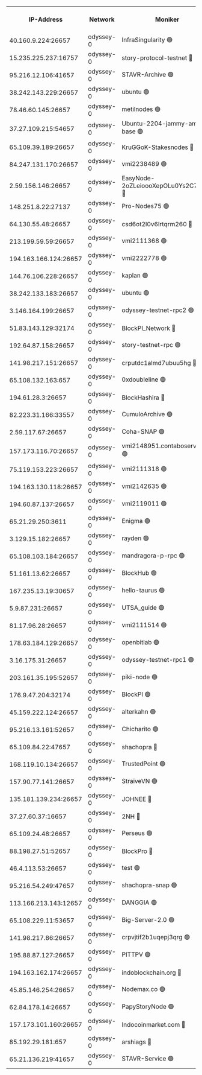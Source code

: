 


<table><tr><th>IP-Address</th><th>Network</th><th>Moniker</th><th>Latest Block Height</th><th>Earliest Block Height</th><th>Catching Up</th><th>Tx Index</th><th>Voting Power</th><th>Version</th><th>Scan Time</th></tr><tr><td>40.160.9.224:26657</td><td>odyssey-0</td><td>InfraSingularity 🟢</td><td>1139539</td><td>1</td><td>False</td><td>off</td><td>0</td><td>0.38.9</td><td>2024-12-09T06:49:42.510294770UTC</td></tr><tr><td>15.235.225.237:16757</td><td>odyssey-0</td><td>story-protocol-testnet 🔴</td><td>1139542</td><td>1</td><td>False</td><td>off</td><td>141024000</td><td>0.38.9</td><td>2024-12-09T06:49:50.899627378UTC</td></tr><tr><td>95.216.12.106:41657</td><td>odyssey-0</td><td>STAVR-Archive 🟢</td><td>1139542</td><td>1</td><td>False</td><td>on</td><td>0</td><td>0.38.9</td><td>2024-12-09T06:49:52.546293137UTC</td></tr><tr><td>38.242.143.229:26657</td><td>odyssey-0</td><td>ubuntu 🟢</td><td>871676</td><td>1</td><td>False</td><td>off</td><td>0</td><td>0.38.9</td><td>2024-12-09T06:49:59.539552478UTC</td></tr><tr><td>78.46.60.145:26657</td><td>odyssey-0</td><td>metilnodes 🟢</td><td>1139544</td><td>1</td><td>False</td><td>off</td><td>0</td><td>0.38.9</td><td>2024-12-09T06:49:59.933873907UTC</td></tr><tr><td>37.27.109.215:54657</td><td>odyssey-0</td><td>Ubuntu-2204-jammy-amd64-base 🟢</td><td>1139546</td><td>1</td><td>False</td><td>on</td><td>0</td><td>0.38.9</td><td>2024-12-09T06:50:04.750034294UTC</td></tr><tr><td>65.109.39.189:26657</td><td>odyssey-0</td><td>KruGGoK-Stakesnodes 🔴</td><td>1139546</td><td>1</td><td>False</td><td>on</td><td>124884000</td><td>0.38.9</td><td>2024-12-09T06:50:06.090878717UTC</td></tr><tr><td>84.247.131.170:26657</td><td>odyssey-0</td><td>vmi2238489 🟢</td><td>1008004</td><td>1</td><td>False</td><td>off</td><td>0</td><td>0.38.9</td><td>2024-12-09T06:50:06.797850981UTC</td></tr><tr><td>2.59.156.146:26657</td><td>odyssey-0</td><td>EasyNode-2oZLeioooXepOLu0Ys2C7st0ry 🔴</td><td>1139546</td><td>1</td><td>False</td><td>off</td><td>141024000</td><td>0.38.9</td><td>2024-12-09T06:50:07.695945326UTC</td></tr><tr><td>148.251.8.22:27137</td><td>odyssey-0</td><td>Pro-Nodes75 🟢</td><td>1139547</td><td>1</td><td>False</td><td>on</td><td>0</td><td>0.38.9</td><td>2024-12-09T06:50:08.050923742UTC</td></tr><tr><td>64.130.55.48:26657</td><td>odyssey-0</td><td>csd6ot2l0v6lrtqrm260 🔴</td><td>1139547</td><td>1</td><td>False</td><td>off</td><td>507024000</td><td>0.38.9</td><td>2024-12-09T06:50:08.851564457UTC</td></tr><tr><td>213.199.59.59:26657</td><td>odyssey-0</td><td>vmi2111368 🟢</td><td>833654</td><td>1</td><td>False</td><td>off</td><td>0</td><td>0.38.9</td><td>2024-12-09T06:50:13.842451370UTC</td></tr><tr><td>194.163.166.124:26657</td><td>odyssey-0</td><td>vmi2222778 🟢</td><td>955147</td><td>1</td><td>False</td><td>off</td><td>0</td><td>0.38.9</td><td>2024-12-09T06:50:14.237169511UTC</td></tr><tr><td>144.76.106.228:26657</td><td>odyssey-0</td><td>kaplan 🟢</td><td>1139550</td><td>1</td><td>False</td><td>off</td><td>0</td><td>0.38.9</td><td>2024-12-09T06:50:19.421521929UTC</td></tr><tr><td>38.242.133.183:26657</td><td>odyssey-0</td><td>ubuntu 🟢</td><td>872131</td><td>1</td><td>False</td><td>off</td><td>0</td><td>0.38.9</td><td>2024-12-09T06:50:20.282386011UTC</td></tr><tr><td>3.146.164.199:26657</td><td>odyssey-0</td><td>odyssey-testnet-rpc2 🟢</td><td>1139550</td><td>1</td><td>False</td><td>off</td><td>0</td><td>0.38.9</td><td>2024-12-09T06:50:21.033180654UTC</td></tr><tr><td>51.83.143.129:32174</td><td>odyssey-0</td><td>BlockPI_Network 🔴</td><td>1139552</td><td>1</td><td>False</td><td>off</td><td>141100000</td><td>0.38.9</td><td>2024-12-09T06:50:25.506412420UTC</td></tr><tr><td>192.64.87.158:26657</td><td>odyssey-0</td><td>story-testnet-rpc 🟢</td><td>1093465</td><td>1</td><td>False</td><td>off</td><td>0</td><td>0.38.9</td><td>2024-12-09T06:50:26.210765499UTC</td></tr><tr><td>141.98.217.151:26657</td><td>odyssey-0</td><td>crputdc1almd7ubuu5hg 🔴</td><td>1139554</td><td>1</td><td>False</td><td>off</td><td>507025000</td><td>0.38.9</td><td>2024-12-09T06:50:34.528401619UTC</td></tr><tr><td>65.108.132.163:657</td><td>odyssey-0</td><td>0xdoubleline 🟢</td><td>1139555</td><td>1</td><td>False</td><td>off</td><td>0</td><td>0.38.9</td><td>2024-12-09T06:50:38.022029655UTC</td></tr><tr><td>194.61.28.3:26657</td><td>odyssey-0</td><td>BlockHashira 🔴</td><td>1139555</td><td>1</td><td>False</td><td>off</td><td>141090000</td><td>0.38.9</td><td>2024-12-09T06:50:38.442687628UTC</td></tr><tr><td>82.223.31.166:33557</td><td>odyssey-0</td><td>CumuloArchive 🟢</td><td>1139558</td><td>1</td><td>False</td><td>on</td><td>0</td><td>0.38.9</td><td>2024-12-09T06:50:46.752811869UTC</td></tr><tr><td>2.59.117.67:26657</td><td>odyssey-0</td><td>Coha-SNAP 🟢</td><td>1139559</td><td>1</td><td>False</td><td>off</td><td>0</td><td>0.38.9</td><td>2024-12-09T06:50:53.016575302UTC</td></tr><tr><td>157.173.116.70:26657</td><td>odyssey-0</td><td>vmi2148951.contaboserver.net 🟢</td><td>1139560</td><td>1</td><td>False</td><td>off</td><td>0</td><td>0.38.9</td><td>2024-12-09T06:51:02.327282444UTC</td></tr><tr><td>75.119.153.223:26657</td><td>odyssey-0</td><td>vmi2111318 🟢</td><td>871755</td><td>1</td><td>False</td><td>off</td><td>0</td><td>0.38.9</td><td>2024-12-09T06:51:03.191364068UTC</td></tr><tr><td>194.163.130.118:26657</td><td>odyssey-0</td><td>vmi2142635 🟢</td><td>871619</td><td>1</td><td>False</td><td>off</td><td>0</td><td>0.38.9</td><td>2024-12-09T06:51:03.654467808UTC</td></tr><tr><td>194.60.87.137:26657</td><td>odyssey-0</td><td>vmi2119011 🟢</td><td>816170</td><td>1</td><td>False</td><td>off</td><td>0</td><td>0.38.9</td><td>2024-12-09T06:51:05.292882627UTC</td></tr><tr><td>65.21.29.250:3611</td><td>odyssey-0</td><td>Enigma 🟢</td><td>1139563</td><td>1</td><td>False</td><td>on</td><td>0</td><td>0.38.9</td><td>2024-12-09T06:51:12.214275441UTC</td></tr><tr><td>3.129.15.182:26657</td><td>odyssey-0</td><td>rayden 🟢</td><td>1139564</td><td>1</td><td>False</td><td>on</td><td>0</td><td>0.38.9</td><td>2024-12-09T06:51:15.481609482UTC</td></tr><tr><td>65.108.103.184:26657</td><td>odyssey-0</td><td>mandragora-p-rpc 🟢</td><td>1139567</td><td>1</td><td>False</td><td>on</td><td>0</td><td>0.38.9</td><td>2024-12-09T06:51:27.936347858UTC</td></tr><tr><td>51.161.13.62:26657</td><td>odyssey-0</td><td>BlockHub 🟢</td><td>1139568</td><td>1</td><td>False</td><td>off</td><td>0</td><td>0.38.9</td><td>2024-12-09T06:51:29.126432244UTC</td></tr><tr><td>167.235.13.19:30657</td><td>odyssey-0</td><td>hello-taurus 🟢</td><td>1139568</td><td>1</td><td>False</td><td>on</td><td>0</td><td>0.38.9</td><td>2024-12-09T06:51:30.529353245UTC</td></tr><tr><td>5.9.87.231:26657</td><td>odyssey-0</td><td>UTSA_guide 🟢</td><td>1139569</td><td>1</td><td>False</td><td>on</td><td>0</td><td>0.38.9</td><td>2024-12-09T06:51:32.540708681UTC</td></tr><tr><td>81.17.96.28:26657</td><td>odyssey-0</td><td>vmi2111514 🟢</td><td>892611</td><td>1</td><td>False</td><td>off</td><td>0</td><td>0.38.9</td><td>2024-12-09T06:51:44.578583518UTC</td></tr><tr><td>178.63.184.129:26657</td><td>odyssey-0</td><td>openbitlab 🟢</td><td>1139573</td><td>1</td><td>False</td><td>on</td><td>0</td><td>0.38.9</td><td>2024-12-09T06:51:48.181728549UTC</td></tr><tr><td>3.16.175.31:26657</td><td>odyssey-0</td><td>odyssey-testnet-rpc1 🟢</td><td>1139574</td><td>1</td><td>False</td><td>off</td><td>0</td><td>0.38.9</td><td>2024-12-09T06:51:52.247455380UTC</td></tr><tr><td>203.161.35.195:52657</td><td>odyssey-0</td><td>piki-node 🟢</td><td>1139542</td><td>109001</td><td>False</td><td>off</td><td>0</td><td>0.38.9</td><td>2024-12-09T06:49:54.148951338UTC</td></tr><tr><td>176.9.47.204:32174</td><td>odyssey-0</td><td>BlockPI 🟢</td><td>1139565</td><td>109001</td><td>False</td><td>off</td><td>0</td><td>0.38.9</td><td>2024-12-09T06:51:19.270661848UTC</td></tr><tr><td>45.159.222.124:26657</td><td>odyssey-0</td><td>alterkahn 🟢</td><td>1139159</td><td>113001</td><td>False</td><td>off</td><td>0</td><td>0.38.9</td><td>2024-12-09T06:51:35.774708420UTC</td></tr><tr><td>95.216.13.161:52657</td><td>odyssey-0</td><td>Chicharito 🟢</td><td>1139541</td><td>121001</td><td>False</td><td>off</td><td>0</td><td>0.38.12</td><td>2024-12-09T06:49:49.909675834UTC</td></tr><tr><td>65.109.84.22:47657</td><td>odyssey-0</td><td>shachopra 🔴</td><td>1139565</td><td>318001</td><td>False</td><td>off</td><td>143550000</td><td>0.38.9</td><td>2024-12-09T06:51:16.786693123UTC</td></tr><tr><td>168.119.10.134:26657</td><td>odyssey-0</td><td>TrustedPoint 🟢</td><td>1139573</td><td>339001</td><td>False</td><td>off</td><td>0</td><td>0.38.9</td><td>2024-12-09T06:51:48.841140862UTC</td></tr><tr><td>157.90.77.141:26657</td><td>odyssey-0</td><td>StraiveVN 🟢</td><td>1139552</td><td>342001</td><td>False</td><td>off</td><td>0</td><td>0.38.9</td><td>2024-12-09T06:50:26.626696389UTC</td></tr><tr><td>135.181.139.234:26657</td><td>odyssey-0</td><td>JOHNEE 🔴</td><td>1139567</td><td>351001</td><td>False</td><td>on</td><td>141025000</td><td>0.38.9</td><td>2024-12-09T06:51:25.524612258UTC</td></tr><tr><td>37.27.60.37:16657</td><td>odyssey-0</td><td>2NH 🔴</td><td>1139562</td><td>395001</td><td>False</td><td>off</td><td>141060000</td><td>0.38.9</td><td>2024-12-09T06:51:06.224982765UTC</td></tr><tr><td>65.109.24.48:26657</td><td>odyssey-0</td><td>Perseus 🟢</td><td>1139564</td><td>431001</td><td>False</td><td>off</td><td>0</td><td>0.38.9</td><td>2024-12-09T06:51:14.718094256UTC</td></tr><tr><td>88.198.27.51:52657</td><td>odyssey-0</td><td>BlockPro 🔴</td><td>1139542</td><td>507001</td><td>False</td><td>off</td><td>141024000</td><td>0.38.9</td><td>2024-12-09T06:49:52.046156307UTC</td></tr><tr><td>46.4.113.53:26657</td><td>odyssey-0</td><td>test 🟢</td><td>1139569</td><td>527001</td><td>False</td><td>off</td><td>0</td><td>0.38.9</td><td>2024-12-09T06:51:33.769999199UTC</td></tr><tr><td>95.216.54.249:47657</td><td>odyssey-0</td><td>shachopra-snap 🟢</td><td>1139565</td><td>531001</td><td>False</td><td>off</td><td>0</td><td>0.38.9</td><td>2024-12-09T06:51:18.461492668UTC</td></tr><tr><td>113.166.213.143:12657</td><td>odyssey-0</td><td>DANGGIA 🟢</td><td>1139540</td><td>611001</td><td>False</td><td>on</td><td>0</td><td>0.38.9</td><td>2024-12-09T06:49:43.780583015UTC</td></tr><tr><td>65.108.229.11:53657</td><td>odyssey-0</td><td>Big-Server-2.0 🟢</td><td>1139546</td><td>749001</td><td>False</td><td>off</td><td>0</td><td>0.38.9</td><td>2024-12-09T06:50:07.226870710UTC</td></tr><tr><td>141.98.217.86:26657</td><td>odyssey-0</td><td>crpvjtif2b1uqepj3qrg 🟢</td><td>858000</td><td>845001</td><td>False</td><td>on</td><td>0</td><td>0.38.9</td><td>2024-12-09T06:51:09.756561215UTC</td></tr><tr><td>195.88.87.127:26657</td><td>odyssey-0</td><td>PITTPV 🟢</td><td>1139546</td><td>862001</td><td>False</td><td>off</td><td>0</td><td>0.38.9</td><td>2024-12-09T06:50:04.332808272UTC</td></tr><tr><td>194.163.162.174:26657</td><td>odyssey-0</td><td>indoblockchain.org 🔴</td><td>1139540</td><td>1023001</td><td>False</td><td>off</td><td>142085577</td><td>0.38.9</td><td>2024-12-09T06:49:45.056198280UTC</td></tr><tr><td>45.85.146.254:26657</td><td>odyssey-0</td><td>Nodemax.co 🟢</td><td>1139542</td><td>1023001</td><td>False</td><td>off</td><td>0</td><td>0.38.9</td><td>2024-12-09T06:49:51.321582530UTC</td></tr><tr><td>62.84.178.14:26657</td><td>odyssey-0</td><td>PapyStoryNode 🟢</td><td>1139565</td><td>1023001</td><td>False</td><td>off</td><td>0</td><td>0.38.9</td><td>2024-12-09T06:51:20.178276126UTC</td></tr><tr><td>157.173.101.160:26657</td><td>odyssey-0</td><td>Indocoinmarket.com 🔴</td><td>1139570</td><td>1023001</td><td>False</td><td>off</td><td>142085577</td><td>0.38.9</td><td>2024-12-09T06:51:37.451538734UTC</td></tr><tr><td>85.192.29.181:657</td><td>odyssey-0</td><td>arshiags 🔴</td><td>1139570</td><td>1122001</td><td>False</td><td>off</td><td>141099000</td><td>0.38.9</td><td>2024-12-09T06:51:36.208667070UTC</td></tr><tr><td>65.21.136.219:41657</td><td>odyssey-0</td><td>STAVR-Service 🟢</td><td>1139550</td><td>1138001</td><td>False</td><td>on</td><td>0</td><td>0.38.9</td><td>2024-12-09T06:50:19.874660046UTC</td></tr></table>
